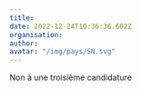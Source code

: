 ```yaml
---
title: 
date: 2022-12-24T10:36:36.602Z
organisation: 
author: 
avatar: "/img/pays/SN.svg"
---
```


Non à une troisième candidature 